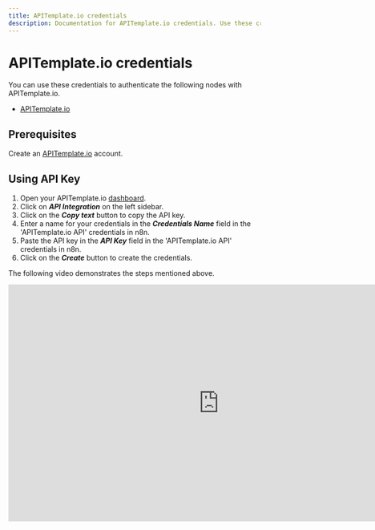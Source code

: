 ```yaml
---
title: APITemplate.io credentials
description: Documentation for APITemplate.io credentials. Use these credentials to authenticate APITemplate.io in n8n, a workflow automation platform.
---
```


# APITemplate.io credentials

You can use these credentials to authenticate the following nodes with APITemplate.io.

- [APITemplate.io](/integrations/builtin/app-nodes/n8n-nodes-base.apitemplateio/)

## Prerequisites

Create an [APITemplate.io](https://apitemplate.io/) account.

## Using API Key

1. Open your APITemplate.io [dashboard](https://app.apitemplate.io).
2. Click on ***API Integration*** on the left sidebar.
3. Click on the ***Copy text*** button to copy the API key.
4. Enter a name for your credentials in the ***Credentials Name*** field in the 'APITemplate.io API' credentials in n8n.
5. Paste the API key in the ***API Key*** field in the 'APITemplate.io API' credentials in n8n.
6. Click on the ***Create*** button to create the credentials.


The following video demonstrates the steps mentioned above.

<div class="video-container">
<iframe width="840" height="472.5" src="https://www.youtube.com/embed/NUAkybjCGa8" frameborder="0" allow="accelerometer; autoplay; clipboard-write; encrypted-media; gyroscope; picture-in-picture" allowfullscreen></iframe>
</div>

